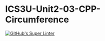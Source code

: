 # ICS3U-Unit2-03-CPP-Circumference

[![GitHub's Super Linter](https://github.com/liam-fletcher1/ICS3U-Unit2-03-CPP-Circumference/workflows/GitHub's%20Super%20Linter/badge.svg)](https://github.com/liam-fletcher1/ICS3U-Unit2-03-CPP-Circumference/actions)
